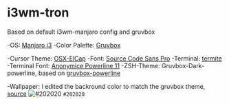 # i3wm-tron
Based on default i3wm-manjaro config and gruvbox

-OS: [Manjaro i3](https://manjaro.org/category/community-editions/i3/)
-Color Palette: [Gruvbox](https://github.com/morhetz/gruvbox)

-Cursor Theme: [OSX-ElCap](https://www.gnome-look.org/p/1084939/)
-Font: [Source Code Sans Pro](https://www.archlinux.org/packages/extra/any/adobe-source-sans-pro-fonts/)
-Terminal: [termite](https://www.archlinux.org/packages/community/x86_64/termite/)
-Terminal Font: [Anonymice Powerline 11](https://github.com/powerline/fonts/tree/master/AnonymousPro)
-ZSH-Theme: Gruvbox-Dark-powerline, based on [gruvbox-powerline](https://github.com/kevin-weiss/oh-my-zsh-gruvbox-powerline-theme)

-Wallpaper: I edited the backround color to match the gruvbox theme, [source](https://imgur.com/gtnrIzz)
           ![#202020](https://placehold.it/15/202020/000000?text=+) `#202020`
